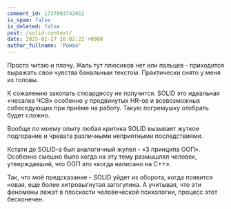 ```yaml
---
comment_id: 1737993742012
is_spam: false
is_deleted: false
post: /solid-context/
date: 2025-01-27 16:02:22 +0000
author_fullname: 'Роман'
---
```


Просто читаю и плачу. Жаль тут плюсиков нет или пальцев - приходится выражать свои чувства банальным текстом. Практически снято у меня из головы.

К сожалению закопать стюардессу не получится. SOLID это идеальная «чесалка ЧСВ» особенно у продвинутых HR-ов и всевозможных собеседующих при приёме на работу. Такую погремушку отобрать будет сложно.

Вообще по моему опыту любая критика SOLID вызывает жуткое подгорание и чревата различными неприятными последствиями. 

Кстати до SOLID-а был аналогичный жупел - «3 принципа ООП». Особенно смешно было когда на эту тему размышлял человек, утверждавший, что ООП это «когда написано на C++».

Так, что моё предсказание - SOLID уйдет из оборота, когда появится новая, еще более хитровыгнутая загогулина. А учитывая, что эти феномены лежат в плоскости человеческой психологии, процесс этот бесконечен.

